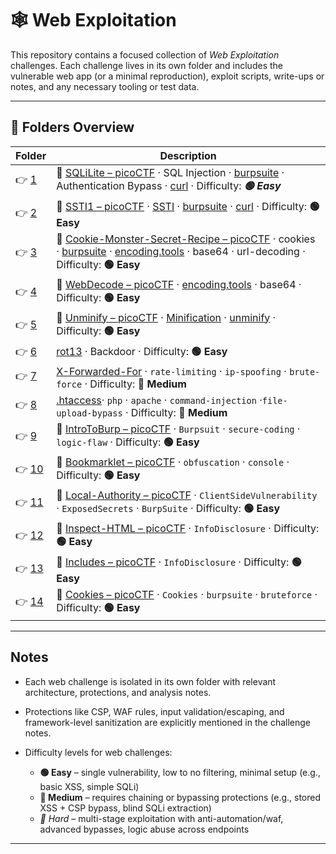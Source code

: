 # 🕸 Web Exploitation

This repository contains a focused collection of _Web Exploitation_ challenges. Each challenge lives in its own folder and includes the vulnerable web app (or a minimal reproduction), exploit scripts, write-ups or notes, and any necessary tooling or test data.

---

## 📁 Folders Overview

| Folder               | Description                                                                                                                                                                                                                                                                                                                         |
| -------------------- | ----------------------------------------------------------------------------------------------------------------------------------------------------------------------------------------------------------------------------------------------------------------------------------------------------------------------------------- |
| 👉 [1](./chall/1/)   | 🔗 [SQLiLite – picoCTF](https://play.picoctf.org/practice/challenge/304?category=1&page=3) · SQL Injection · [burpsuite](https://www.kali.org/tools/burpsuite/) · Authentication Bypass · [curl](https://man7.org/linux/man-pages/man1/curl.1.html) · Difficulty: **_🟢 Easy_**                                                     |
| 👉 [2](./chall/2/)   | 🔗 [SSTI1 – picoCTF](https://play.picoctf.org/practice/challenge/492?category=1&page=1) · [SSTI](https://www.yeswehack.com/learn-bug-bounty/server-side-template-injection-exploitation) · [burpsuite](https://www.kali.org/tools/burpsuite/) · [curl](https://man7.org/linux/man-pages/man1/curl.1.html) · Difficulty: **🟢 Easy** |
| 👉 [3](./chall/3/)   | 🔗 [Cookie-Monster-Secret-Recipe – picoCTF](https://play.picoctf.org/practice/challenge/469?category=1&page=1) · cookies · [burpsuite](https://www.kali.org/tools/burpsuite/) · [encoding.tools](https://encoding.tools/) · base64 · url-decoding · Difficulty: **🟢 Easy**                                                         |
| 👉 [4](./chall/4/)   | 🔗 [WebDecode – picoCTF](https://play.picoctf.org/practice/challenge/427?category=1&page=1) · [encoding.tools](https://encoding.tools/) · base64 · Difficulty: **🟢 Easy**                                                                                                                                                          |
| 👉 [5](./chall/5/)   | 🔗 [Unminify – picoCTF](https://play.picoctf.org/practice/challenge/426?category=1&page=1) · [Minification](<https://en.wikipedia.org/wiki/Minification_(programming)>) · [unminify](https://www.htmlstrip.com/unminify-html) · Difficulty: **🟢 Easy**                                                                             |
| 👉 [6](./chall/6/)   | [rot13](https://rot13.com/) · Backdoor · Difficulty: **🟢 Easy**                                                                                                                                                                                                                                                                    |
| 👉 [7](./chall/7/)   | [X-Forwarded-For](https://en.wikipedia.org/wiki/X-Forwarded-For) · `rate-limiting` · `ip-spoofing` · `brute-force` · Difficulty: **🔵 Medium**                                                                                                                                                                                      |
| 👉 [8](./chall/8/)   | [.htaccess](https://httpd.apache.org/docs/current/howto/htaccess.html)· `php` · `apache` · `command-injection` ·`file-upload-bypass` · Difficulty: **🔵 Medium**                                                                                                                                                                    |
| 👉 [9](./chall/9/)   | 🔗 [IntroToBurp – picoCTF](https://play.picoctf.org/practice/challenge/419?category=1&page=1) · `Burpsuit` · `secure-coding` · `logic-flaw` · Difficulty: **🟢 Easy**                                                                                                                                                               |
| 👉 [10](./chall/10/) | 🔗 [Bookmarklet – picoCTF](https://play.picoctf.org/practice/challenge/406?category=1&page=1) · `obfuscation` · `console` · Difficulty: **🟢 Easy**                                                                                                                                                                                 |
| 👉 [11](./chall/11/) | 🔗 [Local-Authority – picoCTF](https://play.picoctf.org/practice/challenge/278?category=1&page=1) · `ClientSideVulnerability` · `ExposedSecrets` · `BurpSuite` · Difficulty: **🟢 Easy**                                                                                                                                            |
| 👉 [12](./chall/12/) | 🔗 [Inspect-HTML – picoCTF](https://play.picoctf.org/practice/challenge/275?category=1&page=1) · `InfoDisclosure` · Difficulty: **🟢 Easy**                                                                                                                                                                                         |
| 👉 [13](./chall/13/) | 🔗 [Includes – picoCTF](https://play.picoctf.org/practice/challenge/274?category=1&page=1) · `InfoDisclosure` · Difficulty: **🟢 Easy**                                                                                                                                                                                             |
| 👉 [14](./chall/14/) | 🔗 [Cookies – picoCTF](https://play.picoctf.org/practice/challenge/173?category=1&page=1) · `Cookies` · `burpsuite` · `bruteforce` · Difficulty: **🟢 Easy**                                                                                                                                                                        |

---

## Notes

- Each web challenge is isolated in its own folder with relevant architecture, protections, and analysis notes.
- Protections like CSP, WAF rules, input validation/escaping, and framework-level sanitization are explicitly mentioned in the challenge notes.
- Difficulty levels for web challenges:

  - **🟢 Easy** – single vulnerability, low to no filtering, minimal setup (e.g., basic XSS, simple SQLi)
  - **🔵 Medium** – requires chaining or bypassing protections (e.g., stored XSS + CSP bypass, blind SQLi extraction)
  - _🔴 Hard_ – multi-stage exploitation with anti-automation/waf, advanced bypasses, logic abuse across endpoints

---
